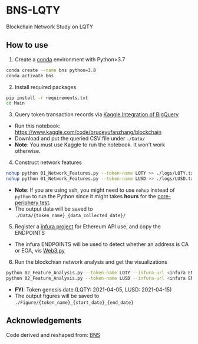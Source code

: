 # BNS-LQTY
Blockchain Network Study on LQTY

## How to use

1. Create a [conda](https://docs.conda.io/en/latest/) environment with Python>3.7

```bash
conda create --name bns python=3.8
conda activate bns
```

2. Install required packages

```bash
pip install -r requirements.txt
cd Main
```

3. Query token transaction records via [Kaggle Integration of BigQuery](https://www.kaggle.com/datasets/bigquery/ethereum-blockchain)

- Run this notebook: https://www.kaggle.com/code/bruceyufanzhang/blockchain
- Download and put the queried CSV file under `./Data/`
- **Note**: You must use Kaggle to run the notebook. It won't work otherwise.

4. Construct network features

```bash
nohup python 01_Network_Features.py --token-name LQTY >> ./logs/LQTY.txt
nohup python 01_Network_Features.py --token-name LUSD >> ./logs/LUSD.txt
```

- **Note**: If you are using ssh, you might need to use `nohup` instead of `python` to run the Python since it might takes **hours** for the [core-periphery test](https://github.com/skojaku/core-periphery-detection).
- The output data will be saved to `./Data/{token_name}_{data_collected_date}/`

5. Register a [infura project](https://infura.io/) for Ethereum API use, and copy the ENDPOINTS

- The infura ENDPOINTS will be used to detect whether an address is CA or EOA, vis [Web3.py](https://web3py.readthedocs.io/en/stable/quickstart.html)
   
6. Run the blockchian network analysis and get the visualizations

```bash
python 02_Feature_Analysis.py --token-name LQTY --infura-url <infura ENDPOINTS> --start-date 2021-04-05 >> ./logs/LQTY_analysis.txt
python 02_Feature_Analysis.py --token-name LUSD --infura-url <infura ENDPOINTS> --start-date 2021-04-15 >> ./logs/LQTY_analysis.txt
```

- **FYI**: Token genesis date (LQTY: 2021-04-05, LUSD: 2021-04-15)
- The output figures will be saved to `./Figure/{token_name}_{start_date}_{end_date}`

## Acknowledgements

Code derived and reshaped from: [BNS](https://github.com/Blockchain-Network-Studies/BNS)
